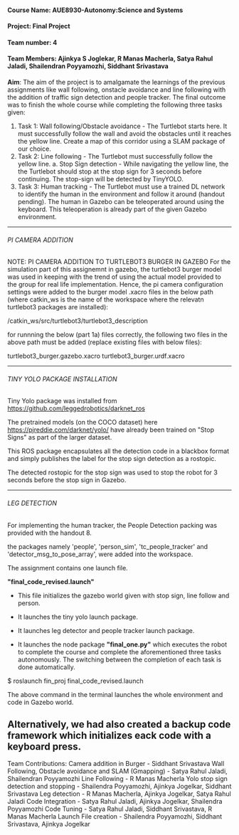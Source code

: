 #### Course Name: AUE8930-Autonomy:Science and Systems
#### Project: Final Project
#### Team number: 4
#### Team Members: Ajinkya S Joglekar, R Manas Macherla, Satya Rahul Jaladi, Shailendran Poyyamozhi, Siddhant Srivastava

**Aim**: The aim of the project is to amalgamate the learnings of the previous assignments like wall following, onstacle avoidance and line following with the addition of traffic sign detection and people tracker. The final outcome was to finish the whole course while completing the following three tasks given:
1. Task 1: Wall following/Obstacle avoidance - The Turtlebot starts here. It must successfully follow the wall and avoid the obstacles until it reaches the yellow line. Create a map of this corridor using a SLAM package of our choice.
2. Task 2: Line following - The Turtlebot must successfully follow the yellow line. 
	a. Stop Sign detection - While navigating the yellow line, the the Turtlebot should stop at the stop sign for 3 seconds before continuing. The stop-sign will be detected by TinyYOLO.
3. Task 3: Human tracking - The Turtlebot must use a trained DL network to identify the human in the environment and follow it around (handout pending). The human in Gazebo can be teleoperated around using the keyboard. This teleoperation is already part of the given Gazebo environment.

--------------------------------------------------------------------------------------
###### PI CAMERA ADDITION

NOTE: PI CAMERA ADDITION TO TURTLEBOT3 BURGER IN GAZEBO For the simulation part of this assignemnt in gazebo, the turtlebot3 burger model was used in keeping with the trend of using the actual model provided to the group for real life implementation. Hence, the pi camera configuration settings were added to the burger model .xacro files in the below path (where catkin_ws is the name of the workspace where the relevatn turtlebot3 packages are installed):

/catkin_ws/src/turtlebot3/turtlebot3_description

for runnning the below (part 1a) files correctly, the following two files in the above path must be added (replace existing files with below files):

turtlebot3_burger.gazebo.xacro turtlebot3_burger.urdf.xacro


--------------------------------------------------------------------------------------
###### TINY YOLO PACKAGE INSTALLATION

Tiny Yolo package was installed from https://github.com/leggedrobotics/darknet_ros

The pretrained models (on the COCO dataset) here https://pjreddie.com/darknet/yolo/ have already been trained on "Stop Signs" as part of the larger dataset.

This ROS package encapsulates all the detection code in a blackbox format and simply publishes the label for the stop sign detection as a rostopic.

The detected rostopic for the stop sign was used to stop the robot for 3 seconds before the stop sign in Gazebo.

--------------------------------------------------------------------------------------

###### LEG DETECTION

For implementing the human tracker, the People Detection packing was provided with the handout 8.

the packages namely 'people', 'person_sim', 'tc_people_tracker' and 'detector_msg_to_pose_array', were added into the workspace.


The assignment contains one launch file.

**"final_code_revised.launch"**

- This file initializes the gazebo world given with stop sign, line follow and person.

- It launches the tiny yolo launch package.

- It launches leg detector and people tracker launch package.

- It launches the node package **"final_one.py"** which executes the robot to complete the course and complete the aforementioned three tasks autonomously. The switching between the completion of each task is done automatically.

$ roslaunch fin_proj final_code_revised.launch

The above command in the terminal launches the whole environment and code in Gazebo world.

Alternatively, we had also created a backup code framework which initializes eack code with a keyboard press.
--------------------------------------------------------------------------------------

Team Contributions:
Camera addition in Burger - Siddhant Srivastava
Wall Following, Obstacle avoidance and SLAM (Gmapping) - Satya Rahul Jaladi, Shailendran Poyyamozhi
Line Following - R Manas Macherla
Yolo stop sign detection and stopping - Shailendra Poyyamozhi, Ajinkya Jogelkar, Siddhant Srivastava
Leg detection - R Manas Macherla, Ajinkya Jogelkar, Satya Rahul Jaladi
Code Integration - Satya Rahul Jaladi, Ajinkya Jogelkar, Shailendra Poyyamozhi
Code Tuning - Satya Rahul Jaladi, Siddhant Srivastava, R Manas Macherla
Launch File creation - Shailendra Poyyamozhi, Siddhant Srivastava, Ajinkya Jogelkar
